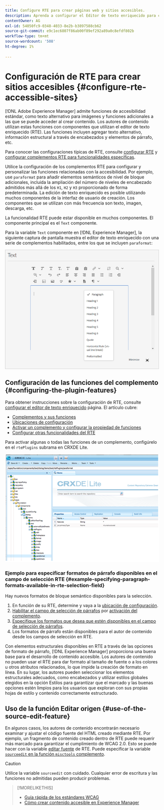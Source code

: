 ```yaml
---
title: Configure RTE para crear páginas web y sitios accesibles.
description: Aprenda a configurar el Editor de texto enriquecido para crear sitios accesibles en [!DNL Adobe Experience Manager].
contentOwner: AG
exl-id: 54050fc9-0348-4033-8e2b-b3897588cb62
source-git-commit: e9c1ec6807f86ab00f89ef292a89a0c8efdf802b
workflow-type: tm+mt
source-wordcount: '508'
ht-degree: 1%

---
```


# Configuración de RTE para crear sitios accesibles {#configure-rte-accessible-sites}

[!DNL Adobe Experience Manager] admite funciones de accesibilidad estándar, como texto alternativo para imágenes y funciones adicionales a las que se puede acceder al crear contenido. Los autores de contenido utilizan estas funciones con componentes que utilizan el editor de texto enriquecido (RTE). Las funciones incluyen agregar texto alternativo, información estructural a través de encabezados y elementos de párrafo, etc.

Para conocer las configuraciones típicas de RTE, consulte [configurar RTE](rich-text-editor.md) y [configurar complementos RTE para funcionalidades específicas](configure-rich-text-editor-plug-ins.md).

Utilice la configuración de los complementos RTE para configurar y personalizar las funciones relacionadas con la accesibilidad. Por ejemplo, use `paraformat` para añadir elementos semánticos de nivel de bloque adicionales, incluida la ampliación del número de niveles de encabezado admitidos más allá de los `H1`, `H2` y `H3` proporcionado de forma predeterminada. La edición de texto enriquecido es posible utilizando muchos componentes de la interfaz de usuario de creación. Los componentes que se utilizan con más frecuencia son texto, imagen, descarga, etc.

La funcionalidad RTE puede estar disponible en muchos componentes. El componente principal es el `Text` componente.

Para la variable `Text` componente en [!DNL Experience Manager], la siguiente captura de pantalla muestra el editor de texto enriquecido con una serie de complementos habilitados, entre los que se incluyen `paraformat`:

![Componente de texto RTE en modo de pantalla completa](assets/rte-toolbar-full-screen-mode.png)

## Configuración de las funciones del complemento {#configuring-the-plugin-features}

Para obtener instrucciones sobre la configuración de RTE, consulte [configurar el editor de texto enriquecido](rich-text-editor.md) página. El artículo cubre:

* [Complementos y sus funciones](rich-text-editor.md#aboutplugins)
* [Ubicaciones de configuración](rich-text-editor.md#understand-the-configuration-paths-and-locations)
* [Activar un complemento y configurar la propiedad de funciones](rich-text-editor.md#enable-rte-functionalities-by-activating-plug-ins)
* [Configurar otras funcionalidades del RTE](rich-text-editor.md#enable-rte-functionalities-by-activating-plug-ins)

Para activar algunas o todas las funciones de un complemento, configúrelo en el `rtePlugins` subrama en CRXDE Lite.

![CRXDE Lite que muestra un ejemplo rtePlugin](assets/example-rteplugin-crxde-lite.png)

### Ejemplo para especificar formatos de párrafo disponibles en el campo de selección RTE {#example-specifying-paragraph-formats-available-in-rte-selection-field}

Hay nuevos formatos de bloque semántico disponibles para la selección.

1. En función de su RTE, determine y vaya a la [ubicación de configuración](rich-text-editor.md#understand-the-configuration-paths-and-locations).
1. [Habilitar el campo de selección de párrafos](rich-text-editor.md) por [activación del complemento](rich-text-editor.md#enable-rte-functionalities-by-activating-plug-ins).
1. [Especifique los formatos que desea que estén disponibles en el campo de selección de párrafos](rich-text-editor.md).
1. Los formatos de párrafo están disponibles para el autor de contenido desde los campos de selección en RTE.

Con elementos estructurales disponibles en RTE a través de las opciones de formato de párrafo, [!DNL Experience Manager] proporciona una buena base para el desarrollo de contenido accesible. Los autores de contenido no pueden usar el RTE para dar formato al tamaño de fuente o a los colores u otros atributos relacionados, lo que impide la creación de formato en línea. En su lugar, los autores pueden seleccionar los elementos estructurales adecuados, como encabezados y utilizar estilos globales elegidos en la opción Estilos para garantizar que el marcado y las buenas opciones estén limpios para los usuarios que exploran con sus propias hojas de estilo y contenido correctamente estructurado.

## Uso de la función Editar origen {#use-of-the-source-edit-feature}

En algunos casos, los autores de contenido encontrarán necesario examinar y ajustar el código fuente del HTML creado mediante RTE. Por ejemplo, un fragmento de contenido creado dentro de RTE puede requerir más marcado para garantizar el cumplimiento de WCAG 2.0. Esto se puede hacer con la variable [editar fuente](rich-text-editor.md#aboutplugins) de RTE. Puede especificar la variable [`sourceedit` en la función `misctools` complemento](rich-text-editor.md#aboutplugins).

>[!CAUTION]
>
>Utilice la variable `sourceedit` con cuidado. Cualquier error de escritura y las funciones no admitidas pueden producir problemas.

<!--
TBD ENGREVIEW: Is this only applicable to Classic UI? 

## Adding Support for further HTML Elements and Attributes {#adding-support-for-additional-html-elements-and-attributes}

To further extend the accessibility features of [!DNL Experience Manager], it is possible to extend the existing components based on the RTE (such as the `Text` and `Table` components) with extra elements and attributes.

The following procedure illustrates how to extend the `Table` component with a `Caption` element that provides information about a data table to assistive technology users:

### Example: Add a caption to a table properties dialog {#example-adding-the-caption-to-the-table-properties-dialog}

In the constructor of the `TablePropertiesDialog`, add an extra text input field that is used for editing the caption. Set the `itemId` to `caption` (the DOM attribute’s name) to automatically handle its content.

In a `Table`, set the attribute to the DOM element or or remove it from the DOM element. The dialog in the `config` object passed the value. Set or remove the DOM attributes using the corresponding `CQ.form.rte.Common` methods (`com` is a shortcut for `CQ.form.rte.Common`). Using `CQ.form.rte.Common` methods avoids common pitfalls with browser implementations.

>[!NOTE]
>
>This procedure is only suitable for the classic UI.

### Step-by-step instructions {#step-by-step-instructions}

1. Start CRXDE Lite. For example: [http://localhost:4502/crx/de/](http://localhost:4502/crx/de/)

1. Copy `/libs/cq/ui/widgets/source/widgets/form/rte/commands/Table.js` to `/apps/cq/ui/widgets/source/widgets/form/rte/commands/Table.js`. Create intermediate folders if those do not exist.

1. Copy `/libs/cq/ui/widgets/source/widgets/form/rte/plugins/TablePropertiesDialog.js` to `/apps/cq/ui/widgets/source/widgets/form/rte/plugins/TablePropertiesDialog.js`.

1. Open `/apps/cq/ui/widgets/source/widgets/form/rte/plugins/TablePropertiesDialog.js` file to edit.

1. In the `constructor` method, before the mention of `var dialogRef = this;`, add the following code:

   ```javascript
   editItems.push({
       "itemId": "caption",
       "name": "caption",
       "xtype": "textfield",
       "fieldLabel": CQ.I18n.getMessage("Caption"),
       "value": (this.table && this.table.caption ? this.table.caption.textContent : "")
   });
   ```

1. Open `/apps/cq/ui/widgets/source/widgets/form/rte/commands/Table.js` file.

1. Add the following code at the end of the `transferConfigToTable` method:

   ```javascript
   /**
    * Adds Caption Element
   */
   var captionElement;
   if (dom.firstChild && dom.firstChild.tagName.toLowerCase() == "caption")
   {
      captionElement = dom.firstChild;
   }
   if (config.caption)
   {
       var captionTextNode = document.createTextNode(config.caption)
       if (captionElement)
       {
          dom.replaceNode(captionElement.firstChild,captionTextNode);
       } else
       {
           captionElement = document.createElement("caption");
           captionElement.appendChild(captionTextNode);
           if (dom.childNodes.length>0)
           {
              dom.insertBefore(captionElement, dom.firstChild);
           } else
           {
              dom.appendChild(captionElement);
           }
       }
   } else if (captionElement)
   {
     dom.removeChild(captionElement);
   }
   ```

1. To save your changes, click **[!UICONTROL Save All]**.

## Best practices and limitations {#best-practices-limitations-tips}

* A plain text field is not the only type of input allowed for the value of the caption element. You can use any ExtJS widget, that provides the caption’s value through its `getValue()` method.
* To add editing capabilities for more elements and attributes, ensure that:

  * The `itemId` property for each corresponding field is set to the name of the appropriate DOM attribute (`TablePropertiesDialog`).
  * The attribute is set and/or removed on the DOM element explicitly (`Table`).
-->

>[!MORELIKETHIS]
>
>* [Guía rápida de los estándares WCAG](/help/compliance/accessibility/quick-guide-wcag.md)
>* [Cómo crear contenido accesible en Experience Manager](/help/sites-cloud/authoring/fundamentals/accessible-content.md)

